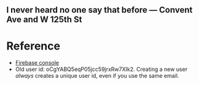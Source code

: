 I never heard no one say that before &mdash; Convent Ave and W 125th St
-----------------------------------------------------------------------


# Reference

- [Firebase console](https://console.firebase.google.com)
- Old user id: oCgYABQ5eqP05jcc59jrxRw7XIk2. Creating a new user _always_
  creates a unique user id, even if you use the same email.
